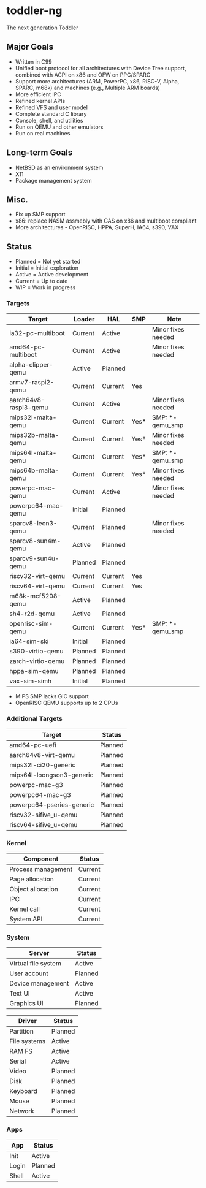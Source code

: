# toddler-ng
The next generation Toddler

## Major Goals
* Written in C99
* Unified boot protocol for all architectures with Device Tree support, combined with ACPI on x86 and OFW on PPC/SPARC
* Support more architectures (ARM, PowerPC, x86, RISC-V, Alpha, SPARC, m68k) and machines (e.g., Multiple ARM boards)
* More efficient IPC
* Refined kernel APIs
* Refined VFS and user model
* Complete standard C library
* Console, shell, and utilities
* Run on QEMU and other emulators
* Run on real machines

## Long-term Goals
* NetBSD as an environment system
* X11
* Package management system

## Misc.
* Fix up SMP support
* x86: replace NASM assmebly with GAS on x86 and multiboot compliant
* More architectures - OpenRISC, HPPA, SuperH, IA64, s390, VAX

## Status

* Planned = Not yet started
* Initial = Initial exploration
* Active  = Active development
* Current = Up to date
* WIP = Work in progress

### Targets

| Target                | Loader    | HAL       | SMP   | Note               |
| --------------------- | --------- | --------- | ----- | ------------------ |
| ia32-pc-multiboot     | Current   | Active    |       | Minor fixes needed |
| amd64-pc-multiboot    | Current   | Active    |       | Minor fixes needed |
| alpha-clipper-qemu    | Active    | Planned   |       |                    |
| armv7-raspi2-qemu     | Current   | Current   | Yes   |                    |
| aarch64v8-raspi3-qemu | Current   | Active    |       | Minor fixes needed |
| mips32l-malta-qemu    | Current   | Current   | Yes*  | SMP: *-qemu_smp    |
| mips32b-malta-qemu    | Current   | Current   | Yes*  | Minor fixes needed |
| mips64l-malta-qemu    | Current   | Current   | Yes*  | SMP: *-qemu_smp    |
| mips64b-malta-qemu    | Current   | Current   | Yes*  | Minor fixes needed |
| powerpc-mac-qemu      | Current   | Active    |       | Minor fixes needed |
| powerpc64-mac-qemu    | Initial   | Planned   |       |                    |
| sparcv8-leon3-qemu    | Current   | Planned   |       | Minor fixes needed |
| sparcv8-sun4m-qemu    | Active    | Planned   |       |                    |
| sparcv9-sun4u-qemu    | Planned   | Planned   |       |                    |
| riscv32-virt-qemu     | Current   | Current   | Yes   |                    |
| riscv64-virt-qemu     | Current   | Current   | Yes   |                    |
| m68k-mcf5208-qemu     | Active    | Planned   |       |                    |
| sh4-r2d-qemu          | Active    | Planned   |       |                    |
| openrisc-sim-qemu     | Current   | Current   | Yes*  | SMP: *-qemu_smp    |
| ia64-sim-ski          | Initial   | Planned   |       |                    |
| s390-virtio-qemu      | Planned   | Planned   |       |                    |
| zarch-virtio-qemu     | Planned   | Planned   |       |                    |
| hppa-sim-qemu         | Planned   | Planned   |       |                    |
| vax-sim-simh          | Initial   | Planned   |       |                    |

* MIPS SMP lacks GIC support
* OpenRISC QEMU supports up to 2 CPUs

### Additional Targets

| Target                    | Status    |
| ------------------------- | --------- |
| amd64-pc-uefi             | Planned   |
| aarch64v8-virt-qemu       | Planned   |
| mips32l-ci20-generic      | Planned   |
| mips64l-loongson3-generic | Planned   |
| powerpc-mac-g3            | Planned   |
| powerpc64-mac-g3          | Planned   |
| powerpc64-pseries-generic | Planned   |
| riscv32-sifive_u-qemu     | Planned   |
| riscv64-sifive_u-qemu     | Planned   |

### Kernel

| Component             | Status    |
| --------------------- | --------- |
| Process management    | Current   |
| Page allocation       | Current   |
| Object allocation     | Current   |
| IPC                   | Current   |
| Kernel call           | Current   |
| System API            | Current   |

### System

| Server                | Status    |
| --------------------- | --------- |
| Virtual file system   | Active    |
| User account          | Planned   |
| Device management     | Active    |
| Text UI               | Active    |
| Graphics UI           | Planned   |

| Driver                | Status    |
| --------------------- | --------- |
| Partition             | Planned   |
| File systems          | Active    |
| RAM FS                | Active    |
| Serial                | Active    |
| Video                 | Planned   |
| Disk                  | Planned   |
| Keyboard              | Planned   |
| Mouse                 | Planned   |
| Network               | Planned   |

### Apps

| App                   | Status    |
| --------------------- | --------- |
| Init                  | Active    |
| Login                 | Planned   |
| Shell                 | Active    |
